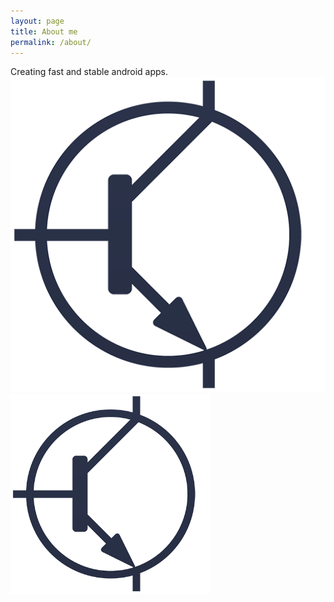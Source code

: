 ```yaml
---
layout: page
title: About me
permalink: /about/
---
```


Creating fast and  stable android apps. 
![Image description](/art/el3.png)
<img src="/art/el3.png" width="320" />
